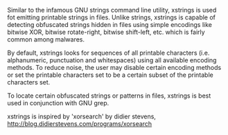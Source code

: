 Similar to the infamous GNU strings command line utility, xstrings is used fot emitting printable strings in files. Unlike strings, xstrings is capable of detecting obfuscated strings hidden in files using simple encodings like bitwise XOR, bitwise rotate-right, bitwise shift-left, etc. which is fairly common among malwares.

By default, xstrings looks for sequences of all printable characters (i.e. alphanumeric, punctuation and whitespaces) using all available encoding methods. To reduce noise, the user may disable certain encoding methods or set the printable characters set to be a certain subset of the printable characters set.

To locate certain obfuscated strings or patterns in files, xstrings is best used in conjunction with GNU grep.

xstrings is inspired by 'xorsearch' by didier stevens, http://blog.didierstevens.com/programs/xorsearch
